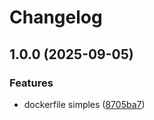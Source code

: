 # Changelog

## 1.0.0 (2025-09-05)


### Features

* dockerfile simples ([8705ba7](https://github.com/zoedsoupe/scti-2025-status-api/commit/8705ba71c48e3c86528613a6c321681cf228d920))
